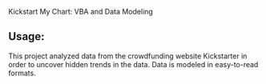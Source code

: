 Kickstart My Chart: VBA and Data Modeling

Usage:
---------------------
This project analyzed data from the crowdfunding website Kickstarter in order to uncover hidden
trends in the data. Data is modeled in easy-to-read formats.
